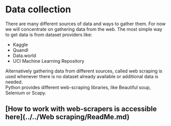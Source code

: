 # Data collection

There are many different sources of data and ways to gather them.
For now we will concentrate on gathering data from the web. The most simple way to get data is from dataset providers like:

* Kaggle
* Quandl
* Data.world
* UCI Machine Learning Repository

Alternatively gathering data from different sources, called web scraping is used whenever there is no dataset already
available or additional data is needed.\
Python provides different web-scraping libraries, like Beautiful soup, Selenium or Scapy.
## [How to work with web-scrapers is accessible here](../../Web scraping/ReadMe.md)
